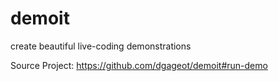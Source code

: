 # demoit
create beautiful live-coding demonstrations


Source Project: https://github.com/dgageot/demoit#run-demo
